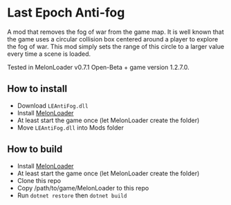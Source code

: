 # Last Epoch Anti-fog

A mod that removes the fog of war from the game map.
It is well known that the game uses a circular collision box centered around a player to explore the fog of war.
This mod simply sets the range of this circle to a larger value every time a scene is loaded.

Tested in MelonLoader v0.7.1 Open-Beta + game version 1.2.7.0.

## How to install

- Download `LEAntiFog.dll`
- Install [MelonLoader](https://github.com/LavaGang/MelonLoader)
- At least start the game once (let MelonLoader create the folder)
- Move `LEAntiFog.dll` into Mods folder

## How to build

- Install [MelonLoader](https://github.com/LavaGang/MelonLoader)
- At least start the game once (let MelonLoader create the folder)
- Clone this repo
- Copy /path/to/game/MelonLoader to this repo
- Run `dotnet restore` then `dotnet build`
